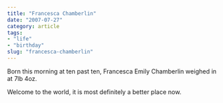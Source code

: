 ```yaml
---
title: "Francesca Chamberlin"
date: "2007-07-27"
category: article
tags:
- "life"
- "birthday"
slug: "francesca-chamberlin"
---
```


Born this morning at ten past ten, Francesca Emily Chamberlin weighed in at 7lb 4oz.

Welcome to the world, it is most definitely a better place now.
